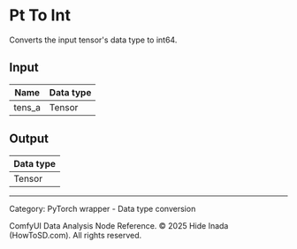 # Pt To Int
Converts the input tensor's data type to int64.

## Input
| Name | Data type |
|---|---|
| tens_a | Tensor |

## Output
| Data type |
|---|
| Tensor |

<HR>
Category: PyTorch wrapper - Data type conversion

ComfyUI Data Analysis Node Reference. © 2025 Hide Inada (HowToSD.com). All rights reserved.

